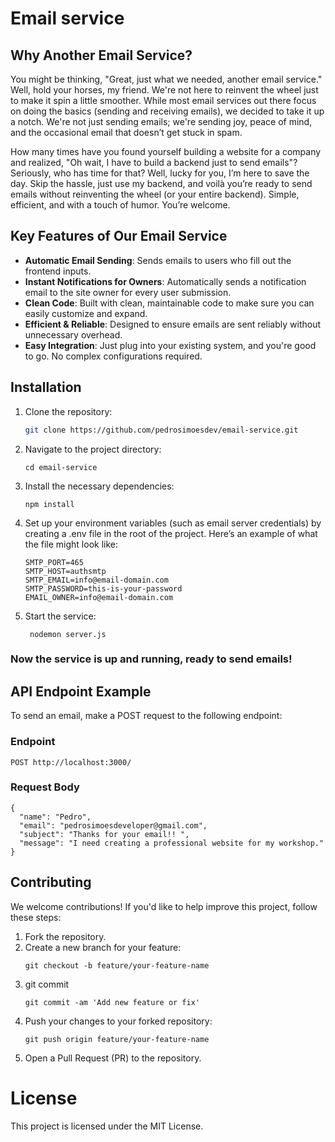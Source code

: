 # Email service 

## Why Another Email Service? 

You might be thinking, "Great, just what we needed, another email service." Well, hold your horses, my friend. We're not here to reinvent the wheel just to make it spin a little smoother. While most email services out there focus on doing the basics (sending and receiving emails), we decided to take it up a notch. We're not just sending emails; we're sending joy, peace of mind, and the occasional email that doesn’t get stuck in spam.

How many times have you found yourself building a website for a company and realized, "Oh wait, I have to build a backend just to send emails"? Seriously, who has time for that? Well, lucky for you, I’m here to save the day. Skip the hassle, just use my backend, and voilà you’re ready to send emails without reinventing the wheel (or your entire backend). Simple, efficient, and with a touch of humor. You’re welcome.

## Key Features of Our Email Service

- **Automatic Email Sending**: Sends emails to users who fill out the frontend inputs.
- **Instant Notifications for Owners**: Automatically sends a notification email to the site owner for every user submission.
- **Clean Code**: Built with clean, maintainable code to make sure you can easily customize and expand.
- **Efficient & Reliable**: Designed to ensure emails are sent reliably without unnecessary overhead.
- **Easy Integration**: Just plug into your existing system, and you're good to go. No complex configurations required.


## Installation

1. Clone the repository:
   ```bash
   git clone https://github.com/pedrosimoesdev/email-service.git
   
2. Navigate to the project directory:
    ``` 
   cd email-service
3. Install the necessary dependencies:
     ```
    npm install
4. Set up your environment variables (such as email server credentials) by creating a .env file in the root of the project. Here’s an example of what the file might look like:
   ```
   SMTP_PORT=465
   SMTP_HOST=authsmtp
   SMTP_EMAIL=info@email-domain.com
   SMTP_PASSWORD=this-is-your-password
   EMAIL_OWNER=info@email-domain.com
5. Start the service:  
    ```
     nodemon server.js
### Now the service is up and running, ready to send emails! 

## API Endpoint Example

To send an email, make a POST request to the following endpoint:

### Endpoint
   `POST http://localhost:3000/`

### Request Body
    {
      "name": "Pedro",
      "email": "pedrosimoesdeveloper@gmail.com",
      "subject": "Thanks for your email!! ",
      "message": "I need creating a professional website for my workshop."
    }

## Contributing

We welcome contributions! If you'd like to help improve this project, follow these steps:

1. Fork the repository.
2. Create a new branch for your feature:
   ```
   git checkout -b feature/your-feature-name  
3. git commit
   ```
   git commit -am 'Add new feature or fix'
   
4. Push your changes to your forked repository:
   ```
   git push origin feature/your-feature-name
   
5. Open a Pull Request (PR) to the repository.

# License
This project is licensed under the MIT License.

